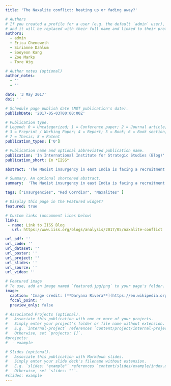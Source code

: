 ```yaml
---
title: 'The Naxalite conflict: heating up or fading away?'

# Authors
# If you created a profile for a user (e.g. the default `admin` user), write the username (folder name) here
# and it will be replaced with their full name and linked to their profile.
authors:
  - admin
  - Erica Chenoweth
  - Sirianne Dahlum
  - Sooyeon Kang
  - Zoe Marks
  - Tore Wig

# Author notes (optional)
author_notes:
  - ''
  - ''

date: '3 May 2017'
doi: ''

# Schedule page publish date (NOT publication's date).
publishDate: '2017-05-03T00:00:00Z'

# Publication type.
# Legend: 0 = Uncategorized; 1 = Conference paper; 2 = Journal article;
# 3 = Preprint / Working Paper; 4 = Report; 5 = Book; 6 = Book section;
# 7 = Thesis; 8 = Patent
publication_types: ['0']

# Publication name and optional abbreviated publication name.
publication: 'In International Institute for Strategic Studies (Blog)' 
publication_short: In *IISS* 

abstract: 'The Maoist insurgency in east India is facing a recruitment crisis and increasing numbers of fatalities and surrenders – but its decline is not inevitable.'

# Summary. An optional shortened abstract.
summary:  'The Maoist insurgency in east India is facing a recruitment crisis and increasing numbers of fatalities and surrenders – but its decline is not inevitable.'  

tags: ["Insurgencies", "Red Corrdior", "Naxalites" ]

# Display this page in the Featured widget?
featured: true

# Custom links (uncomment lines below)
links:
 - name: Link to IISS Blog
   url: https://www.iiss.org/blogs/analysis/2017/05/naxalite-conflict

url_pdf: ''
url_code: ''
url_dataset: ''
url_poster: ''
url_project: ''
url_slides: ''
url_source: ''
url_video: ''

# Featured image
# To use, add an image named `featured.jpg/png` to your page's folder.
image:
  caption: 'Image credit: [**Daryana Rivera**](https://en.wikipedia.org/wiki/Telegramgate#/media/File:Protesters_celebrate_Ricardo_Rossello_resignation.jpg)'
  focal_point: ''
  preview_only: false

# Associated Projects (optional).
#   Associate this publication with one or more of your projects.
#   Simply enter your project's folder or file name without extension.
#   E.g. `internal-project` references `content/project/internal-project/index.md`.
#   Otherwise, set `projects: []`.
#projects:
#  - example

# Slides (optional).
#   Associate this publication with Markdown slides.
#   Simply enter your slide deck's filename without extension.
#   E.g. `slides: "example"` references `content/slides/example/index.md`.
#   Otherwise, set `slides: ""`.
#slides: example
---
```

